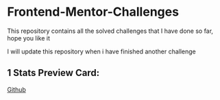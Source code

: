 # Frontend-Mentor-Challenges
This repository contains all the solved challenges that I have done so far, hope you like it

I will update this repository when i have finished another challenge

## 1 Stats Preview Card: 
[Github](https://github.com/JuanDa15/Frontend-Mentor-Challenges/tree/main/01%20-%20stats%20preview%20card)
